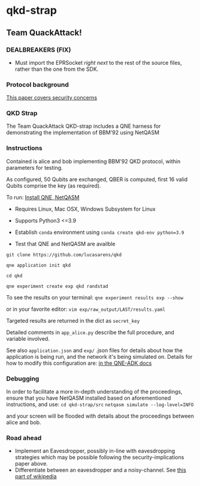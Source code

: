 # qkd-strap

## Team QuackAttack!

### DEALBREAKERS (FIX)
- Must import the EPRSocket *right next* to the rest of the source files, rather than the one from the SDK.

### Protocol background
[This paper covers security concerns](https://www.researchgate.net/publication/252481123_Security_and_implementation_of_differential_phase_shift_quantum_key_distribution_systems)

### QKD Strap
The Team QuackAttack QKD-strap includes a QNE harness for demonstrating the implementation of BBM'92 using NetQASM

### Instructions
Contained is alice and bob implementing BBM'92 QKD protocol, within parameters for testing.

As configured, 50 Qubits are exchanged, QBER is computed, first 16 valid Qubits comprise the key (as required).

To run:
[Install QNE, NetQASM](https://github.com/QuTech-Delft/qne-qchack-2022#pre-requisites)
- Requires Linux, Mac OSX, Windows Subsystem for Linux
- Supports Python3 <=3.9 

- Establish `conda` environment using `conda create qkd-env python=3.9`
- Test that QNE and NetQASM are availble

`git clone https://github.com/lucasarens/qkd`

`qne application init qkd`

`cd qkd`

`qne experiment create exp qkd randstad`

To see the results on your terminal: `qne experiment results exp --show`

or in your favorite editor: `vim exp/raw_output/LAST/results.yaml`


Targeted results are returned in the dict as `secret_key`

Detailed comments in `app_alice.py` describe the full procedure, and variable involved.

See also `application.json` and `exp/` .json files for details about how the application is being run, and the network it's being simulated on. Details for how to modify this configuration are: [in the QNE-ADK docs](https://www.quantum-network.com/knowledge-base/qne-adk/)

### Debugging
In order to facilitate a more in-depth understanding of the proceedings, ensure that you have NetQASM installed based on aforementioned instructions, and use:
`cd qkd-strap/src`
`netqasm simulate --log-level=INFO`

and your screen will be flooded with details about the proceedings between alice and bob.

### Road ahead
- Implement an Eavesdropper, possibly in-line with eavesdropping strategies which may be possible following the security-implications paper above.
- Differentiate between an eavesdropper and a noisy-channel. See [this part of wikipedia](https://en.wikipedia.org/wiki/Quantum_key_distribution#Information_reconciliation_and_privacy_amplification)



